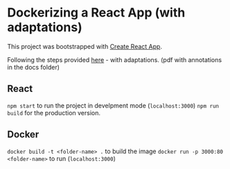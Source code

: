 # Dockerizing a React App (with adaptations)

This project was bootstrapped with [Create React App](https://github.com/facebook/create-react-app).

Following the steps provided [here](https://medium.com/sliit-foss/dockerizing-a-react-js-app-fbe84f214d7e) - with adaptations. (pdf with annotations in the docs folder)

## React
`npm start` to run the project in develpment mode (`localhost:3000`)
`npm run build` for the production version.

## Docker
`docker build -t <folder-name> .` to build the image
`docker run -p 3000:80 <folder-name>` to run (`localhost:3000`)
